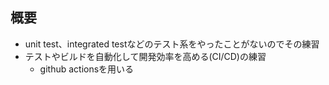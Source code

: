 ## 概要
- unit test、integrated testなどのテスト系をやったことがないのでその練習
- テストやビルドを自動化して開発効率を高める(CI/CD)の練習
  - github actionsを用いる